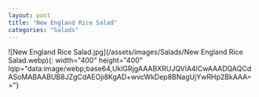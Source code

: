 ```yaml
---
layout: post
title: "New England Rice Salad"
categories: "Salads"
---
```

![New England Rice Salad.jpg](/assets/images/Salads/New England Rice Salad.webp){: width="400" height="400" lqip="data:image/webp;base64,UklGRjgAAABXRUJQVlA4ICwAAADQAQCdASoMABAABUB8JZgCdAEOji8KgAD+wvcWkDep8BNagUjYwRHp2BkAAA=="}

